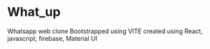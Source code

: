 # What_up
Whatsapp web clone 
Bootstrapped using VITE
created using React, javascript, firebase, Material UI

